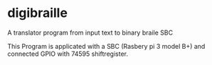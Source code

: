 # digibraille
A translator program from input text to binary braile SBC


This Program is applicated with a SBC (Rasbery pi 3 model B+) and connected GPIO with 74595 shiftregister.
